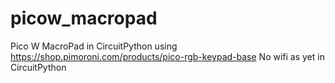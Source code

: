 # picow_macropad
Pico W MacroPad in CircuitPython using https://shop.pimoroni.com/products/pico-rgb-keypad-base
No wifi as yet in CircuitPython 
